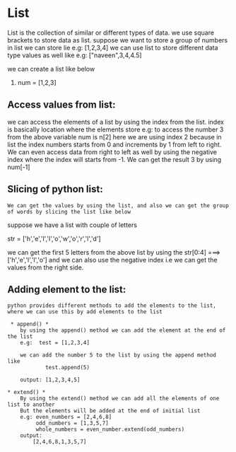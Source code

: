 # List

List is the collection of similar or different types of data. we use square brackets to store data as list.
    suppose we want to store a group of numbers in list we can store lie
    e.g:    [1,2,3,4]
    we can use list to store different data type values as well like
    e.g: ["naveen",3,4,4.5]

we can create a list like below
1) num = [1,2,3]

## Access values from list:

we can access the elements of a list by using the index from the list. index is basically location where the
    elements store
    e.g: to access the number 3 from the above variable num is n[2] here we are using index 2 because in list
    the index numbers starts from 0 and increments by 1 from left to right.
        We can even access data from right to left as well by using the negative index where the index will starts
    from -1. We can get the result 3 by using num[-1]

## Slicing of python list:

    We can get the values by using the list, and also we can get the group of words by slicing the list like below

suppose we have a list with couple of letters

str = ['h','e','l','l','o','w','o','r','l','d']

we can get the first 5 letters from the above list by using the str[0:4]  ===> ['h','e','l','l','o']
and we can also use the negative index i.e we can get the values from the right side.

## Adding element to the list:
    python provides different methods to add the elements to the list, where we can use this by add elements to the list
    
     * append() *
        by using the append() method we can add the element at the end of the list
        e.g:  test = [1,2,3,4]
            
        we can add the number 5 to the list by using the append method like
                test.append(5)
        
        output: [1,2,3,4,5]
    
    * extend() *
        By using the extend() method we can add all the elements of one list to another
        But the elements will be added at the end of initial list
        e.g: even_numbers = [2,4,6,8]
             odd_numbers = [1,3,5,7]
             whole_numbers = even_number.extend(odd_numbers)
        output:
            [2,4,6,8,1,3,5,7]







